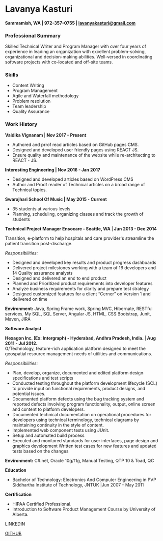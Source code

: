  # Lavanya Kasturi
 ####  Sammamish, WA | 972-357-0755  | lavanyakasturi@gmail.com

### Professional Summary 
Skilled Technical Writer and Program Manager with over four years of experience in leading an organization with excellent problem-solving, organizational and decision-making abilities. Well-versed in coordinating software projects with co-located and off-site teams.

### Skills
* Content Writing
* Program Management
* Agile and Waterfall methodology
* Problem resolution
* Team leadership
* Quality Assurance


### Work History

**Vaidika Vignanam | Nov 2017 - Present**
* Authored and prrof read articles based on GitHub pages CMS. 
* Designed and developed user friendly pages using REACT JS. 
* Ensure quality and maintenance of the website while re-architecting to REACT - JS. 

**Interesting Engineering | Nov 2016 - Jan 2017**
* Designed and developed articles based on WordPress CMS
* Author and Proof reader of Technical articles on a broad range of Technical topics. 

**Swarajhari School Of Music   | May 2015 - Current**
* 35 students at various levels 
* Planning, scheduling, organizing classes and track the growth of students

**Technical Project Manager**
**Ensocare - Seattle, WA  | Jun 2013 - Dec 2014**

Transition, e-platform to help hospitals and care provider's streamline the patient transition post-discharge. 

*Responsibilities:*
* Designed and developed key results and product progress dashboards 
* Delivered project milestones working with a team of 16 developers and 14 Quality assurance analysts 
* Designed and delivered an end to end product
* Planned and Prioritized product requirements into developer features 
* Analyze business requirements for clarity and prepare test strategy 
* Designed customized features for a client “Cerner” on Version 1 and delivered on time 

**Environment:** Java, Spring Frame work, Spring MVC, Hibernate, RESTful services, My SQL, SQL Server, Angular JS, HTML, CSS Bootstrap, Junit, Maven, JIRA

**Software Analyst**

**Hexagon Inc. (Ex: Intergraph) - Hyderabad, Andhra Pradesh, India. | Aug 2011 - Jul 2012.**                                                  
G/Technology, feature-rich application platform designed to meet the geospatial resource management needs of utilities and communications. 

*Responsibilities:*

* Plan, develop, organize, documented and edited platform design specifications and test scripts
* Conducted testing throughout the platform development lifecycle (SCL) to provide input on functional requirements, product designs, and potential issues.
* Documented platform defects using the bug tracking system and reported defects involving program functionality, output, online screen and content to platform developers.
* Documented technical documentation on operational procedures for developers using technical terminology, technical diagrams by maintaining continuity in the style of content.
* Implemented web component tests using JUnit. 
* Setup and automated build process
* Executed and monitored standards for user interfaces, page design and graphics development Written test cases for new features and updated tests based on the changes

**Environment:** C#.net, Oracle 10g/11g, Manual Testing, QTP 10 & Toad, QC

**Education** 
* Bachelor of Technology: Electronics And Computer Engineering in PVP Siddhartha Institute of Technology, JNTUK |Jun 2007 - May 2011   

**Certification**

* HIPAA Certified Professional. 
* Introduction to Software Product Management Course by University of Alberta.

[LINKEDIN](https://www.linkedin.com/in/lavanya-kasturi-2533b526)

[GITHUB](https://github.com/LakshmiLavanyaKasturi)
